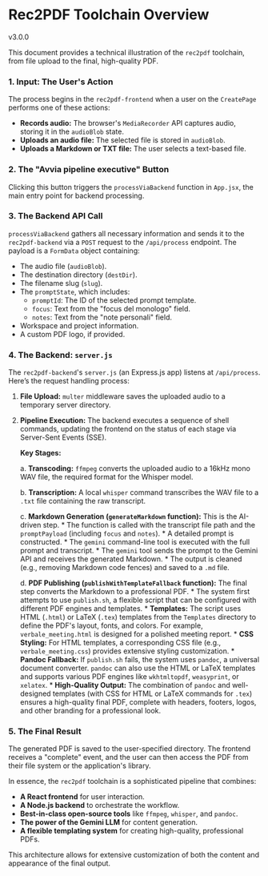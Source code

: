 # Rec2PDF Toolchain Overview 
v3.0.0

This document provides a technical illustration of the `rec2pdf` toolchain, from file upload to the final, high-quality PDF.

### 1. Input: The User's Action

The process begins in the `rec2pdf-frontend` when a user on the `CreatePage` performs one of these actions:

*   **Records audio:** The browser's `MediaRecorder` API captures audio, storing it in the `audioBlob` state.
*   **Uploads an audio file:** The selected file is stored in `audioBlob`.
*   **Uploads a Markdown or TXT file:** The user selects a text-based file.

### 2. The "Avvia pipeline executive" Button

Clicking this button triggers the `processViaBackend` function in `App.jsx`, the main entry point for backend processing.

### 3. The Backend API Call

`processViaBackend` gathers all necessary information and sends it to the `rec2pdf-backend` via a `POST` request to the `/api/process` endpoint. The payload is a `FormData` object containing:

*   The audio file (`audioBlob`).
*   The destination directory (`destDir`).
*   The filename slug (`slug`).
*   The `promptState`, which includes:
    *   `promptId`: The ID of the selected prompt template.
    *   `focus`: Text from the "focus del monologo" field.
    *   `notes`: Text from the "note personali" field.
*   Workspace and project information.
*   A custom PDF logo, if provided.

### 4. The Backend: `server.js`

The `rec2pdf-backend`'s `server.js` (an Express.js app) listens at `/api/process`. Here’s the request handling process:

1.  **File Upload:** `multer` middleware saves the uploaded audio to a temporary server directory.

2.  **Pipeline Execution:** The backend executes a sequence of shell commands, updating the frontend on the status of each stage via Server-Sent Events (SSE).

    **Key Stages:**

    a.  **Transcoding:** `ffmpeg` converts the uploaded audio to a 16kHz mono WAV file, the required format for the Whisper model.

    b.  **Transcription:** A local `whisper` command transcribes the WAV file to a `.txt` file containing the raw transcript.

    c.  **Markdown Generation (`generateMarkdown` function):** This is the AI-driven step.
        *   The function is called with the transcript file path and the `promptPayload` (including `focus` and `notes`).
        *   A detailed prompt is constructed.
        *   The `gemini` command-line tool is executed with the full prompt and transcript.
        *   The `gemini` tool sends the prompt to the Gemini API and receives the generated Markdown.
        *   The output is cleaned (e.g., removing Markdown code fences) and saved to a `.md` file.

    d.  **PDF Publishing (`publishWithTemplateFallback` function):** The final step converts the Markdown to a professional PDF.
        *   The system first attempts to use `publish.sh`, a flexible script that can be configured with different PDF engines and templates.
        *   **Templates:** The script uses HTML (`.html`) or LaTeX (`.tex`) templates from the `Templates` directory to define the PDF's layout, fonts, and colors. For example, `verbale_meeting.html` is designed for a polished meeting report.
        *   **CSS Styling:** For HTML templates, a corresponding CSS file (e.g., `verbale_meeting.css`) provides extensive styling customization.
        *   **Pandoc Fallback:** If `publish.sh` fails, the system uses `pandoc`, a universal document converter. `pandoc` can also use the HTML or LaTeX templates and supports various PDF engines like `wkhtmltopdf`, `weasyprint`, or `xelatex`.
        *   **High-Quality Output:** The combination of `pandoc` and well-designed templates (with CSS for HTML or LaTeX commands for `.tex`) ensures a high-quality final PDF, complete with headers, footers, logos, and other branding for a professional look.

### 5. The Final Result

The generated PDF is saved to the user-specified directory. The frontend receives a "complete" event, and the user can then access the PDF from their file system or the application's library.

In essence, the `rec2pdf` toolchain is a sophisticated pipeline that combines:

*   **A React frontend** for user interaction.
*   **A Node.js backend** to orchestrate the workflow.
*   **Best-in-class open-source tools** like `ffmpeg`, `whisper`, and `pandoc`.
*   **The power of the Gemini LLM** for content generation.
*   **A flexible templating system** for creating high-quality, professional PDFs.

This architecture allows for extensive customization of both the content and appearance of the final output.
